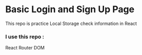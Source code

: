 <h1> Basic Login and Sign Up Page </h1>

<p> This repo is practice Local Storage check information in React</p>

<h3>I use this repo :</h3>
<p> React Router DOM </p>
